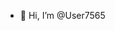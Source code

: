 - 👋 Hi, I’m @User7565

<!---
User7565/User7565 is a ✨ special ✨ repository because its `README.md` (this file) appears on your GitHub profile.
You can click the Preview link to take a look at your changes.
--->
